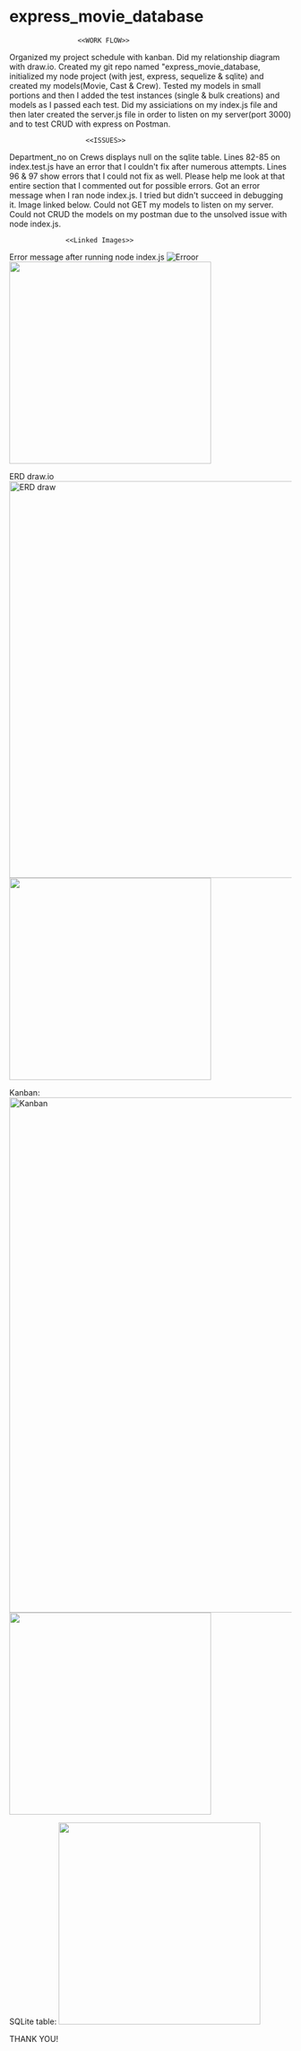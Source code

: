 # express_movie_database

                     <<WORK FLOW>>
Organized my project schedule with kanban.
Did my relationship diagram with draw.io.
Created my git repo named "express_movie_database, initialized my node project (with jest, express, sequelize & sqlite) and created my models(Movie, Cast & Crew).
Tested my models in small portions and then I added the test instances (single & bulk creations) and models as I passed each test.
Did my assiciations on my index.js file and then later created the server.js file in order to listen on my server(port 3000) and to test CRUD with express on Postman.


                       <<ISSUES>>
Department_no on Crews displays null on the sqlite table.
Lines 82-85 on index.test.js have an error that I couldn't fix after numerous attempts.
Lines 96 & 97 show errors that I could not fix as well. Please help me look at that entire section that I commented out for possible errors.
Got an error message when I ran node index.js. I tried but didn't succeed in debugging it. Image linked below.
Could not GET my models to listen on my server.
Could not CRUD the models on my postman due to the unsolved issue with node index.js.


                  <<Linked Images>>
Error message after running node index.js
![Erroor](https://user-images.githubusercontent.com/94479058/145687193-092922be-90f7-4c1d-8605-1fa0bfd98dee.png)
<img src="https://user-images.githubusercontent.com/94479058/145687193-092922be-90f7-4c1d-8605-1fa0bfd98dee.png" width="360">

ERD draw.io
<img width="707" alt="ERD draw" src="https://user-images.githubusercontent.com/94479058/145687142-629f9bcc-e559-4976-9217-32a904399cdc.png">
<img src="https://user-images.githubusercontent.com/94479058/145687142-629f9bcc-e559-4976-9217-32a904399cdc.png" width="360">

Kanban:
<img width="918" alt="Kanban" src="https://user-images.githubusercontent.com/94479058/145687062-306f272c-1a00-4dad-99ab-08be6b351497.png">
<img src="https://user-images.githubusercontent.com/94479058/145687062-306f272c-1a00-4dad-99ab-08be6b351497.png" width="360">

SQLite table:
<img src="https://user-images.githubusercontent.com/94479058/145686981-57375841-a6da-4d13-a2b7-d0e7d5b918b2.png" width="360">

THANK YOU!

